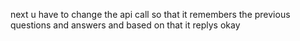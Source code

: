 next u have to change the api call so that it remembers the previous questions and answers and based on that it replys okay